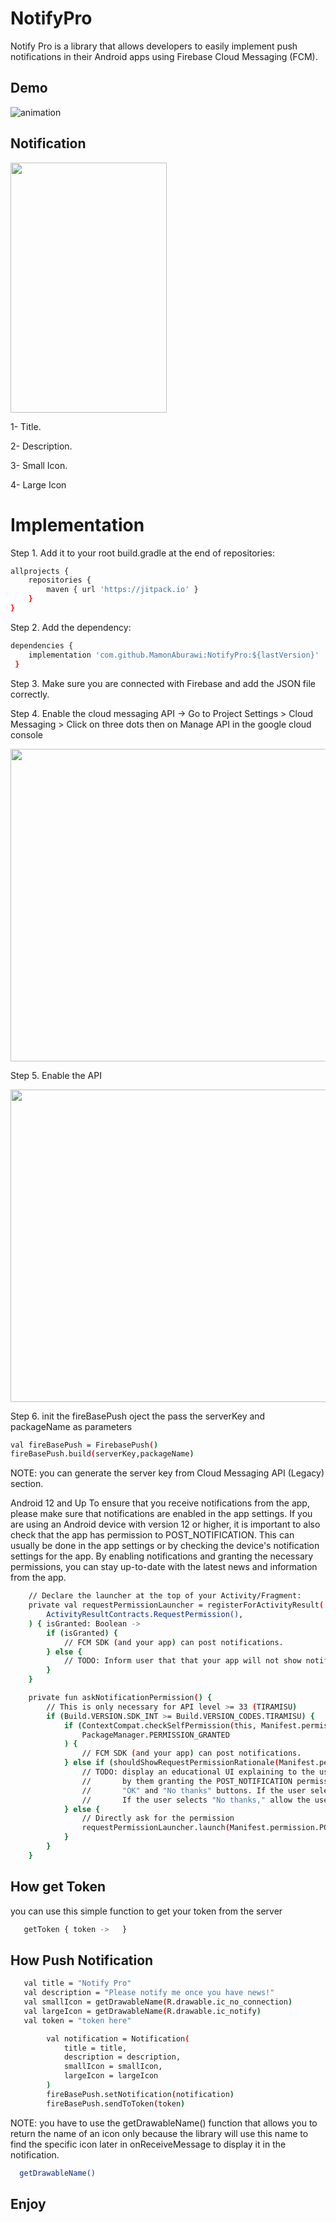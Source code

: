 # NotifyPro

Notify Pro is a library that allows developers to easily implement push notifications in their Android apps using Firebase Cloud Messaging (FCM).

## Demo

![animation](https://github.com/MamonAburawi/NotifyPro/assets/61309294/21cf9166-08ed-40f2-abbf-d71125bf6360)


## Notification

<img src="https://github.com/MamonAburawi/NotifyPro/assets/61309294/9971cda5-6683-4683-88f3-69bd0e46fa94" width="250" height="400"> 

1- Title.

2- Description.

3- Small Icon.

4- Large Icon



# Implementation

Step 1. Add it to your root build.gradle at the end of repositories:

```sh
allprojects {
	repositories {
		maven { url 'https://jitpack.io' }
	}
}
```



Step 2. Add the dependency:

```sh
dependencies {
    implementation 'com.github.MamonAburawi:NotifyPro:${lastVersion}'   
 }
```




Step 3. Make sure you are connected with Firebase and add the JSON file correctly.

Step 4. Enable the cloud messaging API -> Go to Project Settings > Cloud Messaging > Click on three dots then on Manage API in the google cloud console 

<img src="https://github.com/MamonAburawi/NotifyPro/assets/61309294/1c9cd679-e876-4dc5-83f6-d83a9f507edd" width="1000" height="500"> 

Step 5. Enable the API

<img src="https://github.com/MamonAburawi/NotifyPro/assets/61309294/72cc2b30-7736-4da5-9359-549c769addb0" width="1000" height="500"> 


Step 6. init the fireBasePush oject the pass the serverKey and packageName as parameters

```sh
val fireBasePush = FirebasePush()
fireBasePush.build(serverKey,packageName)
```

NOTE: you can generate the server key from Cloud Messaging API (Legacy) section.


Android 12 and Up 
To ensure that you receive notifications from the app, please make sure that notifications are enabled in the app settings. If you are using an Android device with version 12 or higher, it is important to also check that the app has permission to POST_NOTIFICATION. This can usually be done in the app settings or by checking the device's notification settings for the app. By enabling notifications and granting the necessary permissions, you can stay up-to-date with the latest news and information from the app.

```sh
    // Declare the launcher at the top of your Activity/Fragment:
    private val requestPermissionLauncher = registerForActivityResult(
        ActivityResultContracts.RequestPermission(),
    ) { isGranted: Boolean ->
        if (isGranted) {
            // FCM SDK (and your app) can post notifications.
        } else {
            // TODO: Inform user that that your app will not show notifications.
        }
    }

    private fun askNotificationPermission() {
        // This is only necessary for API level >= 33 (TIRAMISU)
        if (Build.VERSION.SDK_INT >= Build.VERSION_CODES.TIRAMISU) {
            if (ContextCompat.checkSelfPermission(this, Manifest.permission.POST_NOTIFICATIONS) ==
                PackageManager.PERMISSION_GRANTED
            ) {
                // FCM SDK (and your app) can post notifications.
            } else if (shouldShowRequestPermissionRationale(Manifest.permission.POST_NOTIFICATIONS)) {
                // TODO: display an educational UI explaining to the user the features that will be enabled
                //       by them granting the POST_NOTIFICATION permission. This UI should provide the user
                //       "OK" and "No thanks" buttons. If the user selects "OK," directly request the permission.
                //       If the user selects "No thanks," allow the user to continue without notifications.
            } else {
                // Directly ask for the permission
                requestPermissionLauncher.launch(Manifest.permission.POST_NOTIFICATIONS)
            }
        }
    }

```



## How get Token

you can use this simple function to get your token from the server

```sh
   getToken { token ->   }
```

## How Push Notification 

```sh
   val title = "Notify Pro"
   val description = "Please notify me once you have news!"
   val smallIcon = getDrawableName(R.drawable.ic_no_connection)
   val largeIcon = getDrawableName(R.drawable.ic_notify)
   val token = "token here"

        val notification = Notification(
            title = title,
            description = description,
            smallIcon = smallIcon,
            largeIcon = largeIcon
        )
        fireBasePush.setNotification(notification)
        fireBasePush.sendToToken(token)
```

NOTE: you have to use the getDrawableName() function that allows you to return the name of an icon only because the library will use this name to find the specific icon later in onReceiveMessage to display it in the notification.

```sh
  getDrawableName()
```


## Enjoy



